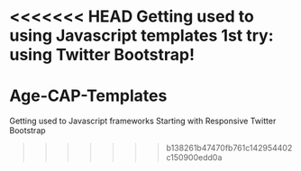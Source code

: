 <<<<<<< HEAD
Getting used to using Javascript templates
1st try: using Twitter Bootstrap!
=======
Age-CAP-Templates
=================

Getting used to Javascript frameworks
Starting with Responsive Twitter Bootstrap
>>>>>>> b138261b47470fb761c142954402c150900edd0a
